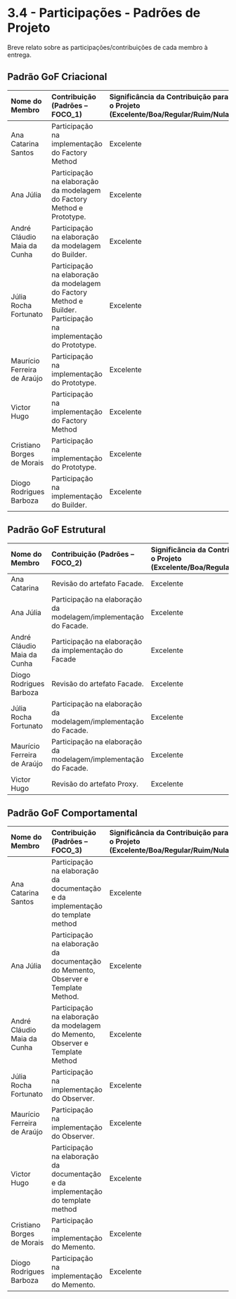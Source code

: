 # 3.4 - Participações - Padrões de Projeto

Breve relato sobre as participações/contribuições de cada membro à entrega.

## Padrão GoF Criacional

|Nome do Membro | Contribuição (Padrões – FOCO_1) | Significância da Contribuição para o Projeto (Excelente/Boa/Regular/Ruim/Nula) | Comprobatórios Claros (com link)
|:--------------------|:---------------------------------------------------------|:--------------------------------------------|:---------------------------------|
|Ana Catarina Santos | Participação na implementação do Factory Method | Excelente | [Commit 1.0](https://github.com/UnBArqDsw2025-1-Turma02/2025.1-T02-_G1_BrinCalango_Entrega_03/commit/4086d56550a7c760b869ba06dfd835e59c2ae117) |
| Ana Júlia         | Participação na elaboração da modelagem do Factory Method e Prototype.    | Excelente                                         | [Commit 1.1](https://github.com/UnBArqDsw2025-1-Turma02/2025.1-T02-_G1_BrinCalango_Entrega_03/commit/afa6f900c7df268c109be51a3e7971e908680ddd), [Commit 1.2](https://github.com/UnBArqDsw2025-1-Turma02/2025.1-T02-_G1_BrinCalango_Entrega_03/commit/8c27e9e66a1404e0664b4cf0ea93b82e572b6d0e). |
André Cláudio Maia da Cunha | Participação na elaboração da modelagem do Builder. | Excelente | [Commit 1.1](https://github.com/UnBArqDsw2025-1-Turma02/2025.1-T02-_G1_BrinCalango_Entrega_03/commit/640be50b4d53000609c93e142ce41ec11d218840) |
| Júlia Rocha Fortunato         | Participação na elaboração da modelagem do Factory Method e Builder. <br> Participação na implementação do Prototype.   | Excelente                                         | [Commit 1.1](https://github.com/UnBArqDsw2025-1-Turma02/2025.1-T02-_G1_BrinCalango_Entrega_03/commit/640be50b4d53000609c93e142ce41ec11d218840), [Commit 1.2](https://github.com/UnBArqDsw2025-1-Turma02/2025.1-T02-_G1_BrinCalango_Entrega_03/commit/afa6f900c7df268c109be51a3e7971e908680ddd), [Commit 1.3](https://github.com/UnBArqDsw2025-1-Turma02/2025.1-T02-_G1_BrinCalango_Entrega_03/commit/b4f7c9a1138b4e6d67c6876768234f0f1b7c9200) |
| Maurício Ferreira de Araújo         | Participação na implementação do Prototype.    | Excelente                                         | [Commit 1.1](https://github.com/UnBArqDsw2025-1-Turma02/2025.1-T02-_G1_BrinCalango_Entrega_03/commit/0bea0c2c69b3445cf4b28fe01e33ea71b9f8a967), [Commit 1.2](https://github.com/UnBArqDsw2025-1-Turma02/2025.1-T02-_G1_BrinCalango_Entrega_03/commit/b4f7c9a1138b4e6d67c6876768234f0f1b7c9200) |
|Victor Hugo | Participação na implementação do Factory Method | Excelente | [Commit 1.0](https://github.com/UnBArqDsw2025-1-Turma02/2025.1-T02-_G1_BrinCalango_Entrega_03/commit/4086d56550a7c760b869ba06dfd835e59c2ae117) |
| Cristiano Borges de Morais         | Participação na implementação do Prototype.    | Excelente                                         | [Commit 1.1](https://github.com/UnBArqDsw2025-1-Turma02/2025.1-T02-_G1_BrinCalango_Entrega_03/commit/0bea0c2c69b3445cf4b28fe01e33ea71b9f8a967), [Commit 1.2](https://github.com/UnBArqDsw2025-1-Turma02/2025.1-T02-_G1_BrinCalango_Entrega_03/commit/b4f7c9a1138b4e6d67c6876768234f0f1b7c9200) |
| Diogo Rodrigues Barboza        | Participação na implementação do Builder.    | Excelente                                         | [Commit 1.4](https://github.com/UnBArqDsw2025-1-Turma02/2025.1-T02-_G1_BrinCalango_Entrega_03/commit/91917dcaac6b3ce3989754812d91acb1b29f6321)|


## Padrão GoF Estrutural
|Nome do Membro | Contribuição (Padrões – FOCO_2) | Significância da Contribuição para o Projeto (Excelente/Boa/Regular/Ruim/Nula) | Comprobatórios Claros (com link)
|:--------------------|:---------------------------------------------------------|:--------------------------------------------|:---------------------------------|
| Ana Catarina         | Revisão do artefato Facade.    | Excelente                                         | [Commit 1.1](https://github.com/UnBArqDsw2025-1-Turma02/2025.1-T02-_G1_BrinCalango_Entrega_03/commit/716a8548ddabc757c7d8f7f2a9bd7406fefceff1). |
| Ana Júlia         | Participação na elaboração da modelagem/implementação do Facade.    | Excelente                                         | [Commit 1.1](https://github.com/UnBArqDsw2025-1-Turma02/2025.1-T02-_G1_BrinCalango_Entrega_03/commit/00044fe45071085dec9ce6e32db73fd2a4ee8d4f), [Commit 1.2](https://github.com/UnBArqDsw2025-1-Turma02/2025.1-T02-_G1_BrinCalango_Entrega_03/commit/09081df3994d31efaba3b7648b751ec152e4bf99)|
André Cláudio Maia da Cunha | Participação na elaboração da implementação do Facade | Excelente | [Commit 1.1](https://github.com/UnBArqDsw2025-1-Turma02/2025.1-T02-_G1_BrinCalango_Entrega_03/commit/09081df3994d31efaba3b7648b751ec152e4bf99)
| Diogo Rodrigues Barboza   | Revisão do artefato Facade.    | Excelente                                         | [Commit 1.1](https://github.com/UnBArqDsw2025-1-Turma02/2025.1-T02-_G1_BrinCalango_Entrega_03/commit/7001c071b22805a2f0d1b1c8ba0042ab5163b2de). |
| Júlia Rocha Fortunato         | Participação na elaboração da modelagem/implementação do Facade.    | Excelente                                         | [Commit 1.1](https://github.com/UnBArqDsw2025-1-Turma02/2025.1-T02-_G1_BrinCalango_Entrega_03/commit/00044fe45071085dec9ce6e32db73fd2a4ee8d4f). |
| Maurício Ferreira de Araújo         | Participação na elaboração da modelagem/implementação do Facade.    | Excelente                                         | [Commit 1.1](https://github.com/UnBArqDsw2025-1-Turma02/2025.1-T02-_G1_BrinCalango_Entrega_03/commit/00044fe45071085dec9ce6e32db73fd2a4ee8d4f). |
| Victor Hugo         | Revisão do artefato Proxy.    | Excelente                                         | [Commit 1.1](https://github.com/UnBArqDsw2025-1-Turma02/2025.1-T02-_G1_BrinCalango_Entrega_03/commit/716a8548ddabc757c7d8f7f2a9bd7406fefceff1). |

## Padrão GoF Comportamental
|Nome do Membro | Contribuição (Padrões – FOCO_3) | Significância da Contribuição para o Projeto (Excelente/Boa/Regular/Ruim/Nula) | Comprobatórios Claros (com link)
|:--------------------|:---------------------------------------------------------|:--------------------------------------------|:---------------------------------|
| Ana Catarina Santos | Participação na elaboração da documentação e da implementação do template method | Excelente | [Commit 1.1](https://github.com/UnBArqDsw2025-1-Turma02/2025.1-T02-_G1_BrinCalango_Entrega_03/commit/bdba4dd79508e0933b24a5f774e3fe9b8efa3638),[Commit 1.2](https://github.com/UnBArqDsw2025-1-Turma02/2025.1-T02-_G1_BrinCalango_Entrega_03/commit/72d7122817b1339f56707da19ef0eb7a12e570d2). |
| Ana Júlia         | Participação na elaboração da documentação do Memento, Observer e Template Method.    | Excelente                                         | [Commit 1.1](https://github.com/UnBArqDsw2025-1-Turma02/2025.1-T02-_G1_BrinCalango_Entrega_03/commit/72d7122817b1339f56707da19ef0eb7a12e570d2),[Commit 1.2](https://github.com/UnBArqDsw2025-1-Turma02/2025.1-T02-_G1_BrinCalango_Entrega_03/commit/b0515ecd07d37cbc2d604ca7efa0a362ce29ece3). |
André Cláudio Maia da Cunha | Participação na elaboração da modelagem do Memento, Observer e Template Method | Excelente | [Commit 1.1](https://github.com/UnBArqDsw2025-1-Turma02/2025.1-T02-_G1_BrinCalango_Entrega_03/commit/72d7122817b1339f56707da19ef0eb7a12e570d2), [Commit 1.2](https://github.com/UnBArqDsw2025-1-Turma02/2025.1-T02-_G1_BrinCalango_Entrega_03/commit/b0515ecd07d37cbc2d604ca7efa0a362ce29ece3) |
| Júlia Rocha Fortunato         | Participação na implementação do Observer.  | Excelente                                         | [Commit 1.1](https://github.com/UnBArqDsw2025-1-Turma02/2025.1-T02-_G1_BrinCalango_Entrega_03/commit/0ef1e80f3727d2588cb92fd729f06d3348e97518),[Commit 1.2](https://github.com/UnBArqDsw2025-1-Turma02/2025.1-T02-_G1_BrinCalango_Entrega_03/commit/1c56a6207dacd49e15db38ae6d41167a5aa2f359). |
| Maurício Ferreira de Araújo         | Participação na implementação do Observer.  | Excelente                                         | [Commit 1.1](https://github.com/UnBArqDsw2025-1-Turma02/2025.1-T02-_G1_BrinCalango_Entrega_03/commit/0ef1e80f3727d2588cb92fd729f06d3348e97518),[Commit 1.2](https://github.com/UnBArqDsw2025-1-Turma02/2025.1-T02-_G1_BrinCalango_Entrega_03/commit/1c56a6207dacd49e15db38ae6d41\167a5aa2f359). |
| Victor Hugo | Participação na elaboração da documentação e da implementação do template method | Excelente | [Commit 1.1](https://github.com/UnBArqDsw2025-1-Turma02/2025.1-T02-_G1_BrinCalango_Entrega_03/commit/bdba4dd79508e0933b24a5f774e3fe9b8efa3638),[Commit 1.2](https://github.com/UnBArqDsw2025-1-Turma02/2025.1-T02-_G1_BrinCalango_Entrega_03/commit/72d7122817b1339f56707da19ef0eb7a12e570d2). |
| Cristiano Borges de Morais         | Participação na implementação do Memento.    | Excelente                                         | [Commit 1.3](https://github.com/UnBArqDsw2025-1-Turma02/2025.1-T02-_G1_BrinCalango_Entrega_03/commit/d448b0e265fc48ec5d35df9bc454c516cecb402f)|
| Diogo Rodrigues Barboza         | Participação na implementação do Memento.    | Excelente                                         | [Commit 1.3](https://github.com/UnBArqDsw2025-1-Turma02/2025.1-T02-_G1_BrinCalango_Entrega_03/commit/d448b0e265fc48ec5d35df9bc454c516cecb402f)|
